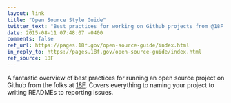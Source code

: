 ```yaml
---
layout: link
title: "Open Source Style Guide"
twitter_text: "Best practices for working on Github projects from @18F: "
date: 2015-08-11 07:48:07 -0400
comments: false
ref_url: https://pages.18f.gov/open-source-guide/index.html
in_reply_to: https://pages.18f.gov/open-source-guide/index.html
ref_source: 18F
---
```


A fantastic overview of best practices for running an open source project on Github from the folks at [18F](https://18f.gsa.gov/). Covers everything to naming your project to writing READMEs to reporting issues.